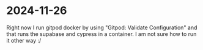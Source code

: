 # 2024-11-26

Right now I run gitpod docker by using "Gitpod: Validate Configuration" and that runs the supabase and cypress in a container. I am not sure how to run it other way :/
